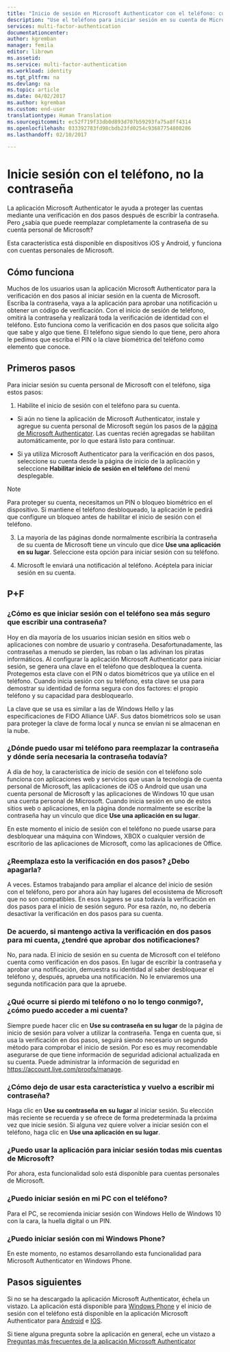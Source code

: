 ```yaml
---
title: "Inicio de sesión en Microsoft Authenticator con el teléfono: cuentas de Azure y Microsoft | Microsoft Docs"
description: "Use el teléfono para iniciar sesión en su cuenta de Microsoft en lugar de escribir la contraseña. Este artículo responde a las preguntas más frecuentes acerca de esta característica."
services: multi-factor-authentication
documentationcenter: 
author: kgremban
manager: femila
editor: librown
ms.assetid: 
ms.service: multi-factor-authentication
ms.workload: identity
ms.tgt_pltfrm: na
ms.devlang: na
ms.topic: article
ms.date: 04/02/2017
ms.author: kgremban
ms.custom: end-user
translationtype: Human Translation
ms.sourcegitcommit: ec52f719f33db0d893d707b59293fa75a8ff4314
ms.openlocfilehash: 033392783fd98cbdb23fd0254c93687754808286
ms.lasthandoff: 02/10/2017

---
```

# <a name="sign-in-with-your-phone-not-your-password"></a>Inicie sesión con el teléfono, no la contraseña

La aplicación Microsoft Authenticator le ayuda a proteger las cuentas mediante una verificación en dos pasos después de escribir la contraseña. Pero ¿sabía que puede reemplazar completamente la contraseña de su cuenta personal de Microsoft? 

Esta característica está disponible en dispositivos iOS y Android, y funciona con cuentas personales de Microsoft. 

## <a name="how-it-works"></a>Cómo funciona

Muchos de los usuarios usan la aplicación Microsoft Authenticator para la verificación en dos pasos al iniciar sesión en la cuenta de Microsoft. Escriba la contraseña, vaya a la aplicación para aprobar una notificación u obtener un código de verificación. Con el inicio de sesión de teléfono, omitirá la contraseña y realizará toda la verificación de identidad con el teléfono. Esto funciona como la verificación en dos pasos que solicita algo que sabe y algo que tiene. El teléfono sigue siendo lo que tiene, pero ahora le pedimos que escriba el PIN o la clave biométrica del teléfono como elemento que conoce. 

## <a name="how-to-get-started"></a>Primeros pasos

Para iniciar sesión su cuenta personal de Microsoft con el teléfono, siga estos pasos: 

1. Habilite el inicio de sesión con el teléfono para su cuenta. 

  - Si aún no tiene la aplicación de Microsoft Authenticator, instale y agregue su cuenta personal de Microsoft según los pasos de la [página de Microsoft Authenticator](microsoft-authenticator-app-how-to.md). Las cuentas recién agregadas se habilitan automáticamente, por lo que estará listo para continuar.

  - Si ya utiliza Microsoft Authenticator para la verificación en dos pasos, seleccione su cuenta desde la página de inicio de la aplicación y seleccione **Habilitar inicio de sesión en el teléfono** del menú desplegable.

  >[!NOTE] 
  >Para proteger su cuenta, necesitamos un PIN o bloqueo biométrico en el dispositivo. Si mantiene el teléfono desbloqueado, la aplicación le pedirá que configure un bloqueo antes de habilitar el inicio de sesión con el teléfono. 

3. La mayoría de las páginas donde normalmente escribiría la contraseña de su cuenta de Microsoft tiene un vínculo que dice **Use una aplicación en su lugar**. Seleccione esta opción para iniciar sesión con su teléfono. 

4. Microsoft le enviará una notificación al teléfono. Acéptela para iniciar sesión en su cuenta.   

## <a name="faq"></a>P+F 

### <a name="how-is-signing-in-with-my-phone-more-secure-than-typing-a-password"></a>¿Cómo es que iniciar sesión con el teléfono sea más seguro que escribir una contraseña?  

Hoy en día mayoría de los usuarios inician sesión en sitios web o aplicaciones con nombre de usuario y contraseña.  Desafortunadamente, las contraseñas a menudo se pierden, las roban o las adivinan los piratas informáticos. Al configurar la aplicación Microsoft Authenticator para iniciar sesión, se genera una clave en el teléfono que desbloquea la cuenta. Protegemos esta clave con el PIN o datos biométricos que ya utilice en el teléfono.  Cuando inicia sesión con su teléfono, esta clave se usa para demostrar su identidad de forma segura con dos factores: el propio teléfono y su capacidad para desbloquearlo. 

La clave que se usa es similar a las de Windows Hello y las especificaciones de FIDO Alliance UAF. Sus datos biométricos solo se usan para proteger la clave de forma local y nunca se envían ni se almacenan en la nube. 
 
### <a name="where-can-i-use-my-phone-to-replace-my-password-and-where-would-i-still-need-the-password"></a>¿Dónde puedo usar mi teléfono para reemplazar la contraseña y dónde sería necesaria la contraseña todavía?  

A día de hoy, la característica de inicio de sesión con el teléfono solo funciona con aplicaciones web y servicios que usan la tecnología de cuenta personal de Microsoft, las aplicaciones de iOS o Android que usan una cuenta personal de Microsoft y las aplicaciones de Windows 10 que usan una cuenta personal de Microsoft. Cuando inicia sesión en uno de estos sitios web o aplicaciones, en la página donde normalmente se escribe la contraseña hay un vínculo que dice **Use una aplicación en su lugar**. 

En este momento el inicio de sesión con el teléfono no puede usarse para desbloquear una máquina con Windows, XBOX o cualquier versión de escritorio de las aplicaciones de Microsoft, como las aplicaciones de Office. 
 
### <a name="does-this-replace-two-step-verification-should-i-turn-it-off"></a>¿Reemplaza esto la verificación en dos pasos? ¿Debo apagarla?   

A veces. Estamos trabajando para ampliar el alcance del inicio de sesión con el teléfono, pero por ahora aún hay lugares del ecosistema de Microsoft que no son compatibles. En esos lugares se usa todavía la verificación en dos pasos para el inicio de sesión seguro. Por esa razón, no, no debería desactivar la verificación en dos pasos para su cuenta. 
 
### <a name="okay-if-i-keep-two-step-verification-turned-on-for-my-account-will-i-have-to-approve-two-notifications"></a>De acuerdo, si mantengo activa la verificación en dos pasos para mi cuenta, ¿tendré que aprobar dos notificaciones?

No, para nada. El inicio de sesión en su cuenta de Microsoft con el teléfono cuenta como verificación en dos pasos. En lugar de escribir la contraseña y aprobar una notificación, demuestra su identidad al saber desbloquear el teléfono y, después, aprueba una notificación. No le enviaremos una segunda notificación para que la apruebe.

### <a name="what-if-i-lose-my-phone-or-dont-have-it-with-me-how-can-i-access-my-account"></a>¿Qué ocurre si pierdo mi teléfono o no lo tengo conmigo?, ¿cómo puedo acceder a mi cuenta?  

Siempre puede hacer clic en **Use su contraseña en su lugar** de la página de inicio de sesión para volver a utilizar la contraseña. Tenga en cuenta que, si usa la verificación en dos pasos, seguirá siendo necesario un segundo método para comprobar el inicio de sesión. Por eso es muy recomendable asegurarse de que tiene información de seguridad adicional actualizada en su cuenta. Puede administrar la información de seguridad en https://account.live.com/proofs/manage. 
 
### <a name="how-do-i-stop-using-this-feature-and-go-back-to-entering-my-password"></a>¿Cómo dejo de usar esta característica y vuelvo a escribir mi contraseña?

Haga clic en **Use su contraseña en su lugar** al iniciar sesión. Su elección más reciente se recuerda y se ofrece de forma predeterminada la próxima vez que inicie sesión. Si alguna vez quiere volver a iniciar sesión con el teléfono, haga clic en **Use una aplicación en su lugar**. 
 
### <a name="can-i-use-the-app-to-sign-in-to-all-my-accounts-with-microsoft"></a>¿Puedo usar la aplicación para iniciar sesión todas mis cuentas de Microsoft?   
Por ahora, esta funcionalidad solo está disponible para cuentas personales de Microsoft. 
 
### <a name="can-i-sign-into-my-pc-with-my-phone"></a>¿Puedo iniciar sesión en mi PC con el teléfono?  
Para el PC, se recomienda iniciar sesión con Windows Hello de Windows 10 con la cara, la huella digital o un PIN.   
 
### <a name="can-i-sign-in-with-my-windows-phone"></a>¿Puedo iniciar sesión con mi Windows Phone?  
En este momento, no estamos desarrollando esta funcionalidad para Microsoft Authenticator en Windows Phone. 

## <a name="next-steps"></a>Pasos siguientes
Si no se ha descargado la aplicación Microsoft Authenticator, échela un vistazo. La aplicación está disponible para [Windows Phone](http://go.microsoft.com/fwlink/?Linkid=825071) y el inicio de sesión con el teléfono está disponible en la aplicación Microsoft Authenticator para [Android](http://go.microsoft.com/fwlink/?Linkid=825072) e [IOS](http://go.microsoft.com/fwlink/?Linkid=825073).

Si tiene alguna pregunta sobre la aplicación en general, eche un vistazo a [Preguntas más frecuentes de la aplicación Microsoft Authenticator](microsoft-authenticator-app-faq.md)

